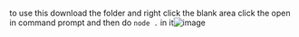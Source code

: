 to use this download the folder and right click the blank area click the open in command prompt and then do `node .` in it![image](https://github.com/user-attachments/assets/655c5d78-52cd-4d32-92fb-fe56ecc25c2f)
